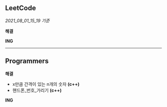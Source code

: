 ## LeetCode

*2021_08_01_15_19 기준*

**해결**


**ING**

---
## Programmers

**해결**

* x만큼 간격이 있는 n개의 숫자 **(c++)**
* 핸드폰_번호_가리기 **(c++)**

**ING**
